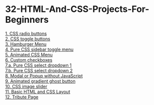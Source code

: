 ﻿# 32-HTML-And-CSS-Projects-For-Beginners
[1. CSS radio buttons](https://github.com/harishkrishnan18/32-HTML-And-CSS-Projects-For-Beginners/tree/main/CSS%20radio%20buttons)
<br>
[2. CSS toggle buttons](https://github.com/harishkrishnan18/32-HTML-And-CSS-Projects-For-Beginners/tree/main/CSS%20toggle%20buttons)
<br>
[3. Hamburger Menu](https://github.com/harishkrishnan18/32-HTML-And-CSS-Projects-For-Beginners/tree/main/Hamburger%20Menu)
<br>
[4. Pure CSS sidebar toggle menu](https://github.com/harishkrishnan18/32-HTML-And-CSS-Projects-For-Beginners/tree/main/Pure%20CSS%20sidebar%20toggle%20menu)
<br>
[5. Animated CSS Menu](https://github.com/harishkrishnan18/32-HTML-And-CSS-Projects-For-Beginners/tree/main/Animated%20CSS%20Menu)
<br>
[6. Custom checkboxes](https://github.com/harishkrishnan18/32-HTML-And-CSS-Projects-For-Beginners/tree/main/Custom%20checkboxes)
<br>
[7.a. Pure CSS select dropdown 1](https://github.com/harishkrishnan18/32-HTML-And-CSS-Projects-For-Beginners/tree/main/Pure%20CSS%20select%20dropdown)
<br>
[7.b. Pure CSS select dropdown 2](https://github.com/harishkrishnan18/32-HTML-And-CSS-Projects-For-Beginners/tree/main/Pure%20CSS%20select%20dropdown%202)
<br>
[8. Modal or Popup without JavaScript](https://github.com/harishkrishnan18/32-HTML-And-CSS-Projects-For-Beginners/tree/main/Modal%20or%20Popup%20without%20JavaScript)
<br>
[9. Animated gradient ghost button](https://github.com/harishkrishnan18/32-HTML-And-CSS-Projects-For-Beginners/tree/main/Animated%20gradient%20ghost%20button)
<br>
[10. CSS image slider](https://github.com/harishkrishnan18/32-HTML-And-CSS-Projects-For-Beginners/tree/main/CSS%20image%20slider)
<br>
[11. Basic HTML and CSS Layout](https://github.com/harishkrishnan18/32-HTML-And-CSS-Projects-For-Beginners/tree/main/Basic%20HTML%20and%20CSS%20Layout)
<br>
[12. Tribute Page](https://github.com/harishkrishnan18/32-HTML-And-CSS-Projects-For-Beginners/tree/main/Tribute%20Page)
<br>
